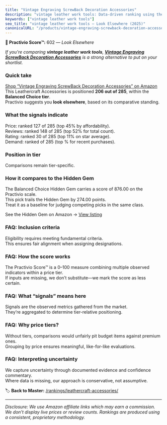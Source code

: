 ```yaml
---
title: "Vintage Engraving ScrewBack Decoration Accessories"
description: "vintage leather work tools: Data-driven ranking using the Practivio Score™. Positioned by quality, value, demand, findability, momentum."
keywords: ["vintage leather work tools"]
seo_title: "vintage leather work tools — Look Elsewhere (2025)"
canonicalURL: "/products/vintage-engraving-screwback-decoration-accessories-B09KPQ1T3G/"
---
```


**🚫 Practivio Score™:** 602 — _Look Elsewhere_


*If you're comparing **vintage leather work tools**, **[Vintage Engraving ScrewBack Decoration Accessories](https://www.amazon.com/dp/B09KPQ1T3G?tag=practivio-20)** is a strong alternative to put on your shortlist.*
### Quick take
[Shop “Vintage Engraving ScrewBack Decoration Accessories” on Amazon](https://www.amazon.com/dp/B09KPQ1T3G?tag=practivio-20)
This Leathercraft Accessories is positioned **206 out of 285**, within the **Balanced Choice tier**.  
Practivio suggests you **look elsewhere**, based on its comparative standing.

### What the signals indicate
Price: ranked 127 of 285 (top 45% by affordability).  
Reviews: ranked 148 of 285 (top 52% for total count).  
Rating: ranked 30 of 285 (top 11% on star average).  
Demand: ranked  of 285 (top % for recent purchases).

### Position in tier
Comparisons remain tier-specific.

### How it compares to the Hidden Gem
The Balanced Choice Hidden Gem carries a score of 876.00 on the Practivio scale.  
This pick trails the Hidden Gem by 274.00 points.  
Treat it as a baseline for judging competing picks in the same class.  

See the Hidden Gem on Amazon → [View listing](https://www.amazon.com/dp/B0BXSKTFW4?tag=practivio-20)

### FAQ: Inclusion criteria
Eligibility requires meeting fundamental criteria.  
This ensures fair alignment when assigning designations.

### FAQ: How the score works
The Practivio Score™ is a 0–100 measure combining multiple observed indicators within a price tier.  
If inputs are missing, we don’t substitute—we mark the score as less certain.

### FAQ: What “signals” means here
Signals are the observed metrics gathered from the market.  
They’re aggregated to determine tier-relative positioning.

### FAQ: Why price tiers?
Without tiers, comparisons would unfairly pit budget items against premium ones.  
Grouping by price ensures meaningful, like-for-like evaluations.

### FAQ: Interpreting uncertainty
We capture uncertainty through documented evidence and confidence commentary.  
Where data is missing, our approach is conservative, not assumptive.


🏷️ **Back to Master:** [/rankings/leathercraft-accessories/](/rankings/leathercraft-accessories/)

---
_Disclosure: We use Amazon affiliate links which may earn a commission. We don’t display live prices or review counts. Rankings are produced using a consistent, proprietary methodology._
